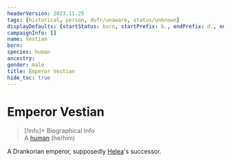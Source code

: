 ```yaml
---
headerVersion: 2023.11.25
tags: [historical, person, dufr/unaware, status/unknown]
displayDefaults: {startStatus: born, startPrefix: b., endPrefix: d., endStatus: died}
campaignInfo: []
name: Vestian
born:
species: human
ancestry:
gender: male
title: Emperor Vestian
hide_toc: true
---
```

# Emperor Vestian
>[!info]+ Biographical Info  
> A [human](<../../../species/humans/humans.md>) (he/him)

A Drankorian emperor, supposedly [Helea](<./helea.md>)'s successor.


